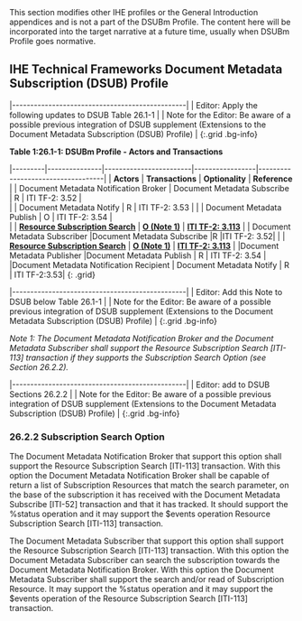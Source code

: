 <div markdown="1" class="stu-note">
This section modifies other IHE profiles or the General Introduction appendices and is not a part of the DSUBm Profile. The content here will be incorporated into the target narrative at a future time, usually when DSUBm Profile goes normative.
</div>

## IHE Technical Frameworks Document Metadata Subscription (DSUB) Profile


|------------------------------------------------|
| Editor: Apply the following updates to DSUB Table 26.1-1 |
| Note for the Editor: Be aware of a possible previous integration of DSUB supplement (Extensions to the Document Metadata Subscription (DSUB) Profile)  |
{:.grid .bg-info}

**Table 1:26.1-1: DSUBm Profile - Actors and Transactions**

|---------|---------------|------------------------|-----------------|-----------------------------------|
| **Actors**  | **Transactions**  | **Optionality**  |       **Reference**           |
| Document Metadata Notification Broker    | Document Metadata Subscribe    | R    | ITI TF-2: 3.52     |  
|                                          | Document Metadata Notify   | R    | ITI TF-2: 3.53     | 
|                                          | Document Metadata Publish    | O    | ITI TF-2: 3.54    |  
|                                          | **<u>Resource Subscription Search</u>** | **<u>O (Note 1)</u>**  | **<u>ITI TF-2: 3.113</u>**     | 
| Document Metadata Subscriber              |Document Metadata Subscribe |R |ITI TF-2: 3.52| 
|                                          | **<u>Resource Subscription Search</u>**   | **<u>O (Note 1)</u>**  | **<u>ITI TF-2: 3.113</u>**     | 
|Document Metadata Publisher |Document Metadata Publish | R | ITI TF-2: 3.54 |
|Document Metadata Notification Recipient | Document Metadata Notify | R | ITI TF-2:3.53|
{: .grid}

|------------------------------------------------|
| Editor: Add this Note to DSUB below Table 26.1-1 |
| Note for the Editor: Be aware of a possible previous integration of DSUB supplement (Extensions to the Document Metadata Subscription (DSUB) Profile)  |
{:.grid .bg-info}

*Note 1: The Document Metadata Notification Broker and the Document Metadata Subscriber shall support the Resource Subscription Search [ITI-113] transaction if they supports the Subscription Search Option (see Section 26.2.2).*


|------------------------------------------------|
| Editor: add to DSUB Sections 26.2.2  |
| Note for the Editor: Be aware of a possible previous integration of DSUB supplement (Extensions to the Document Metadata Subscription (DSUB) Profile)  |
{:.grid .bg-info}

### 26.2.2 Subscription Search Option

The Document Metadata Notification Broker that support this option shall support the Resource Subscription Search [ITI-113] transaction. With this option the Document Metadata Notification Broker shall be capable of return a list of Subscription Resources that match the search parameter, on the base of the subscription it has received with the Document Metadata Subscribe [ITI-52] transaction and that it has tracked. It should support the %status operation and it may support the $events operation Resource Subscription Search [ITI-113] transaction.

The Document Metadata Subscriber that support this option shall support the Resource Subscription Search [ITI-113] transaction. With this option the Document Metadata Subscriber can search the subscription towards the Document Metadata Notification Broker. With this option the Document Metadata Subscriber shall support the search and/or read of Subscription Resource. It may support the %status operation and it may support the $events operation of the Resource Subscription Search [ITI-113] transaction.